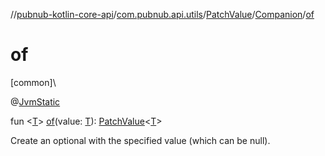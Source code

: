 //[pubnub-kotlin-core-api](../../../../index.md)/[com.pubnub.api.utils](../../index.md)/[PatchValue](../index.md)/[Companion](index.md)/[of](of.md)

# of

[common]\

@[JvmStatic](https://kotlinlang.org/api/latest/jvm/stdlib/kotlin.jvm/-jvm-static/index.html)

fun &lt;[T](of.md)&gt; [of](of.md)(value: [T](of.md)): [PatchValue](../index.md)&lt;[T](of.md)&gt;

Create an optional with the specified value (which can be null).
